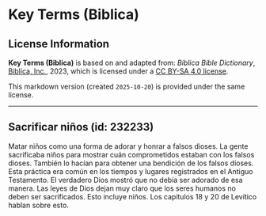 # Key Terms (Biblica)

## License Information

**Key Terms (Biblica)** is based on and adapted from: _Biblica Bible Dictionary_, [Biblica, Inc.](https://www.biblica.com/), 2023, which is licensed under a [CC BY-SA 4.0 license](https://creativecommons.org/licenses/by-sa/4.0/legalcode.en).

This markdown version (created `2025-10-20`) is provided under the same license.



--------------------------------

## Sacrificar niños (id: 232233)

Matar niños como una forma de adorar y honrar a falsos dioses. La gente sacrificaba niños para mostrar cuán comprometidos estaban con los falsos dioses. También lo hacían para obtener una bendición de los falsos dioses. Esta práctica era común en los tiempos y lugares registrados en el Antiguo Testamento. El verdadero Dios mostró que no debía ser adorado de esa manera. Las leyes de Dios dejan muy claro que los seres humanos no deben ser sacrificados. Esto incluye niños. Los capítulos 18 y 20 de Levítico hablan sobre esto.


